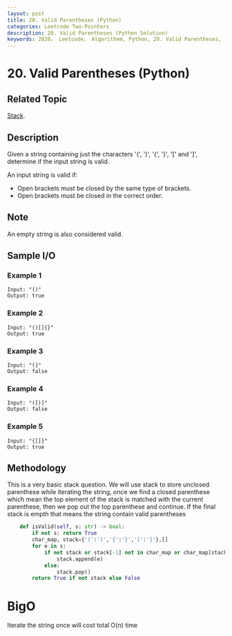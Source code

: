 ```yaml
---
layout: post
title: 20. Valid Parentheses (Python)
categories: Leetcode Two-Pointers
description: 20. Valid Parentheses (Python Solution)
keywords: 2020， Leetcode， Algorithem, Python, 20. Valid Parentheses, zhenyu, Stack
---
```


# 20. Valid Parentheses (Python)

## Related Topic
<a href="/categories/#Stack" target="_blank"> Stack</a>.

## Description
Given a string containing just the characters '(', ')', '{', '}', '[' and ']', determine if the input string is valid.

An input string is valid if:

* Open brackets must be closed by the same type of brackets.
* Open brackets must be closed in the correct order.

## Note
An empty string is also considered valid.

## Sample I/O

### Example 1
```
Input: "()"
Output: true
```

### Example 2
```
Input: "()[]{}"
Output: true
```

### Example 3
```
Input: "(]"
Output: false
```

### Example 4
```
Input: "([)]"
Output: false
```

### Example 5
```
Input: "{[]}"
Output: true
```

## Methodology
This is a very basic stack question. We will use stack to store unclosed parenthese while iterating the string, once we find a closed parenthese which mean the top element of the stack is matched with the current parenthese, then we pop out the top parenthese and continue. If the final stack is empth that means the string contain valid parentheses

```python
    def isValid(self, s: str) -> bool:
        if not s: return True
        char_map, stack={'(':')','{':'}','[':']'},[]
        for e in s:
            if not stack or stack[-1] not in char_map or char_map[stack[-1]] != e:
                stack.append(e)
            else:
                stack.pop()
        return True if not stack else False
```
# BigO
Iterate the string once will cost total O(n) time


